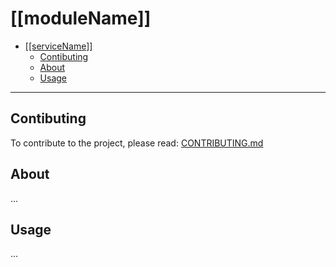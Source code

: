 # [[moduleName]]


<!-- @import "[TOC]" {cmd="toc" depthFrom=1 depthTo=6 orderedList=false} -->
<!-- code_chunk_output -->

* [[[serviceName]]](#servicename)
	* [Contibuting](#contibuting)
	* [About](#about)
	* [Usage](#usage)

<!-- /code_chunk_output -->

----------

## Contibuting

To contribute to the project, please read: [CONTRIBUTING.md](./CONTRIBUTING.md)

## About

...

## Usage

...

